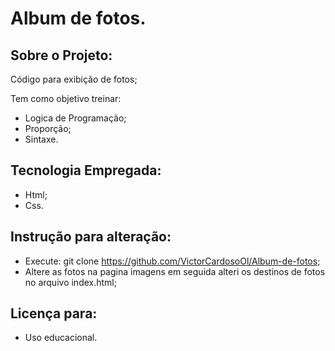 # Album de fotos.

## Sobre o Projeto:

Código para exibição de fotos;

Tem como objetivo treinar:

- Logica de Programação;
- Proporção;
- Sintaxe.

## Tecnologia Empregada:

- Html;
- Css.

## Instrução para alteração:

- Execute: git clone https://github.com/VictorCardosoOl/Album-de-fotos;
- Altere as fotos na pagina imagens em seguida alteri os destinos de fotos no arquivo index.html;

## Licença para: 

- Uso educacional.
